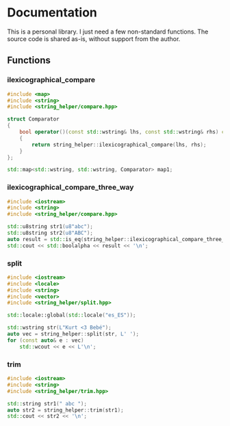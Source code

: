 # Documentation

This is a personal library. I just need a few non-standard functions. The source code is shared as-is, without support from the author.

## Functions

### ilexicographical_compare

```cpp
#include <map>
#include <string>
#include <string_helper/compare.hpp>

struct Comparator
{
    bool operator()(const std::wstring& lhs, const std::wstring& rhs) const
    {
        return string_helper::ilexicographical_compare(lhs, rhs);
    }
};

std::map<std::wstring, std::wstring, Comparator> map1;
```

### ilexicographical_compare_three_way

```cpp
#include <iostream>
#include <string>
#include <string_helper/compare.hpp>

std::u8string str1(u8"abc");
std::u8string str2(u8"ABC");
auto result = std::is_eq(string_helper::ilexicographical_compare_three_way(str1, str2));
std::cout << std::boolalpha << result << '\n';
```

### split

```cpp
#include <iostream>
#include <locale>
#include <string>
#include <vector>
#include <string_helper/split.hpp>

std::locale::global(std::locale("es_ES"));

std::wstring str(L"Kurt <3 Bebé");
auto vec = string_helper::split(str, L' ');
for (const auto& e : vec)
    std::wcout << e << L'\n';
```

### trim

```cpp
#include <iostream>
#include <string>
#include <string_helper/trim.hpp>

std::string str1(" abc ");
auto str2 = string_helper::trim(str1);
std::cout << str2 << '\n';
```